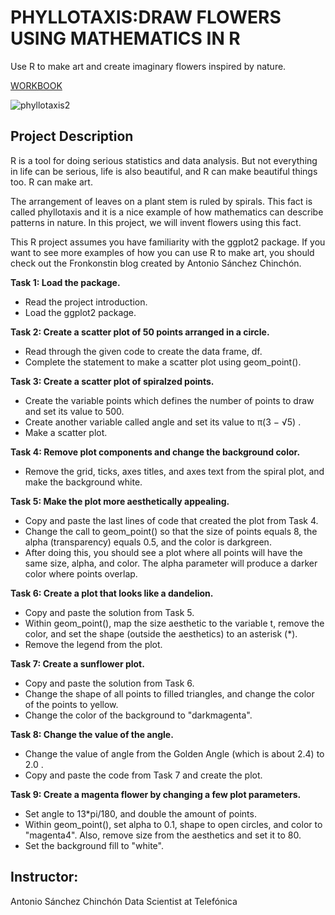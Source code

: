 # PHYLLOTAXIS:DRAW FLOWERS USING MATHEMATICS IN R
Use R to make art and create imaginary flowers inspired by nature.

[WORKBOOK](https://www.datacamp.com/datalab/w/44325908-cceb-4d51-a1ad-f30b28a41337/edit)

![phyllotaxis2](https://github.com/Engr-Daniel/Rprogramming_PROJECTS/assets/103637488/396ba5bf-bb95-4a93-9004-29be6e7b0fdc)

## Project Description
R is a tool for doing serious statistics and data analysis. But not everything in life can be serious, life is also beautiful, and R can make beautiful things too. R can make art.

The arrangement of leaves on a plant stem is ruled by spirals. This fact is called phyllotaxis and it is a nice example of how mathematics can describe patterns in nature. In this project, we will invent flowers using this fact.

This R project assumes you have familiarity with the ggplot2 package. If you want to see more examples of how you can use R to make art, you should check out the Fronkonstin blog created by Antonio Sánchez Chinchón.



**Task 1: Load the package.**

- Read the project introduction.
- Load the ggplot2 package.


**Task 2: Create a scatter plot of 50 points arranged in a circle.**

- Read through the given code to create the data frame, df.
- Complete the statement to make a scatter plot using geom_point().

**Task 3: Create a scatter plot of spiralzed points.**

- Create the variable points which defines the number of points to draw and set its value to 500.
- Create another variable called angle and set its value to π(3 − √5) .
- Make a scatter plot.

**Task 4: Remove plot components and change the background color.**

- Remove the grid, ticks, axes titles, and axes text from the spiral plot, and make the background white.

**Task 5: Make the plot more aesthetically appealing.**

- Copy and paste the last lines of code that created the plot from Task 4.
- Change the call to geom_point() so that the size of points equals 8, the alpha (transparency) equals 0.5, and the color is darkgreen.
- After doing this, you should see a plot where all points will have the same size, alpha, and color. The alpha parameter will produce a darker color where points overlap.

**Task 6: Create a plot that looks like a dandelion.**

- Copy and paste the solution from Task 5.
- Within geom_point(), map the size aesthetic to the variable t, remove the color, and set the shape (outside the aesthetics) to an asterisk (*).
- Remove the legend from the plot.

**Task 7: Create a sunflower plot.**

- Copy and paste the solution from Task 6.
- Change the shape of all points to filled triangles, and change the color of the points to yellow.
- Change the color of the background to "darkmagenta".

**Task 8: Change the value of the angle.**

- Change the value of angle from the Golden Angle (which is about 2.4) to 2.0 .
- Copy and paste the code from Task 7 and create the plot.

**Task 9: Create a magenta flower by changing a few plot parameters.**

- Set angle to 13*pi/180, and double the amount of points.
- Within geom_point(), set alpha to 0.1, shape to open circles, and color to "magenta4". Also, remove size from the aesthetics and set it to 80.
- Set the background fill to "white".

## Instructor:
Antonio Sánchez Chinchón
Data Scientist at Telefónica
